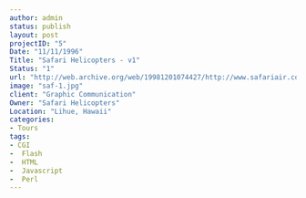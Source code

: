 ```yaml
--- 
author: admin
status: publish
layout: post
projectID: "5"
Date: "11/11/1996"
Title: "Safari Helicopters - v1"
Status: "1"
url: "http://web.archive.org/web/19981201074427/http://www.safariair.com/index.html"
image: "saf-1.jpg"
client: "Graphic Communication"
Owner: "Safari Helicopters"
Location: "Lihue, Hawaii"
categories:
- Tours
tags:
- CGI
-  Flash
-  HTML
-  Javascript
-  Perl
--- 
```


